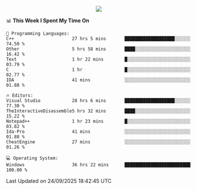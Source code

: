 <p align="center">
  <img src="https://readme-typing-svg.herokuapp.com?font=Cascadia+Code&weight=600&size=20&duration=5000&pause=1000&color=FFFFFF&center=true&vCenter=true&width=500&lines=IF+I'M+NOT+WORKING+-+IT+MEANS+I'M+DEAD+💀" />
</p>

<!--START_SECTION:waka-->
📊 **This Week I Spent My Time On** 

```text
💬 Programming Languages: 
C++                      27 hrs 5 mins       ███████████████████░░░░░░   74.50 % 
Other                    5 hrs 58 mins       ████░░░░░░░░░░░░░░░░░░░░░   16.42 % 
Text                     1 hr 22 mins        █░░░░░░░░░░░░░░░░░░░░░░░░   03.79 % 
C                        1 hr                █░░░░░░░░░░░░░░░░░░░░░░░░   02.77 % 
IDA                      41 mins             ░░░░░░░░░░░░░░░░░░░░░░░░░   01.88 % 

🔥 Editors: 
Visual Studio            28 hrs 6 mins       ███████████████████░░░░░░   77.30 % 
TheInteractiveDisassemble5 hrs 32 mins       ████░░░░░░░░░░░░░░░░░░░░░   15.22 % 
Notepad++                1 hr 23 mins        █░░░░░░░░░░░░░░░░░░░░░░░░   03.82 % 
Ida-Pro                  41 mins             ░░░░░░░░░░░░░░░░░░░░░░░░░   01.88 % 
CheatEngine              27 mins             ░░░░░░░░░░░░░░░░░░░░░░░░░   01.26 % 

💻 Operating System: 
Windows                  36 hrs 22 mins      █████████████████████████   100.00 % 
```


 Last Updated on 24/09/2025 18:42:45 UTC
<!--END_SECTION:waka-->
